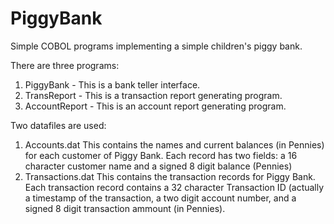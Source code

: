 # PiggyBank
Simple COBOL programs implementing a simple children's piggy bank.

There are three programs:

1. PiggyBank - This is a bank teller interface.
1. TransReport - This is a transaction report generating program.
1. AccountReport - This is an account report generating program.

Two datafiles are used:

1. Accounts.dat This contains the names and current balances (in Pennies) 
    for each customer of Piggy Bank.
    Each record has two fields: a 16 character customer name and a signed 
    8 digit balance (Pennies)
1. Transactions.dat This contains the transaction records for Piggy Bank.
    Each transaction record contains a 32 character Transaction ID (actually
    a timestamp of the transaction, a two digit account number, and a signed
    8 digit transaction ammount (in Pennies).
